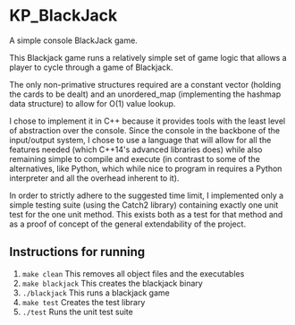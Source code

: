 # KP_BlackJack
A simple console BlackJack game.

This Blackjack game runs a relatively simple set of game logic that allows a player to cycle through a game of Blackjack. 

The only non-primative structures required are a constant vector (holding the cards to be dealt) and an unordered_map (implementing the hashmap data structure) to allow for O(1) value lookup.

I chose to implement it in C++ because it provides tools with the least level of abstraction over the console. Since the console in the backbone of the input/output system, I chose to use a language that will allow for all the features needed (which C++14's advanced libraries does) while also remaining simple to compile and execute (in contrast to some of the alternatives, like Python, which while nice to program in requires a Python interpreter and all the overhead inherent to it).

In order to strictly adhere to the suggested time limit, I implemented only a simple testing suite (using the Catch2 library) containing exactly one unit test for the one unit method. This exists both as a test for that method and as a proof of concept of the general extendability of the project.

## Instructions for running
1. ```make clean```
This removes all object files and the executables
2. ```make blackjack```
This creates the blackjack binary
3. ```./blackjack```
This runs a blackjack game
4. ```make test```
Creates the test library
5. ```./test```
Runs the unit test suite
